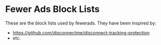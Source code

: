 # Fewer Ads Block Lists

These are the block lists used by fewerads. They have been inspired by:

* https://github.com/disconnectme/disconnect-tracking-protection
* etc.
